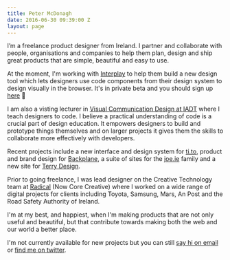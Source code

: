 ```yaml
---
title: Peter McDonagh
date: 2016-06-30 09:39:00 Z
layout: page
---
```


I’m a freelance product designer from Ireland. I partner and collaborate with people, organisations and companies to help them plan, design and ship great products that are simple, beautiful and easy to use.

At the moment, I'm working with [Interplay](https://interplayapp.com) to help them build a new design tool which lets designers use code components from their design system to design visually in the browser. It's in private beta and you should sign up [here](https://interplayapp.com/#signup) 🙌

I am also a visting lecturer in [Visual Communication Design at IADT](http://www.iadt.ie/courses/visual-communication-design) where I teach designers to code. I believe a practical understanding of code is a crucial part of design education. It empowers designers to build and prototype things themselves and on larger projects it gives them the skills to collaborate more effectively with developers.

Recent projects include a new interface and design system for [ti.to](http://ti.to), product and brand design for [Backplane](http://backplane.io), a suite of sites for the [joe.ie](http://joe.ie) family and a new site for [Terry Design](http://terrydesign.co.uk).

Prior to going freelance, I was lead designer on the Creative Technology team at [Radical](http://onecore.ie/creative) (Now Core Creative) where I worked on a wide range of digital projects for clients including Toyota, Samsung, Mars, An Post and the Road Safety Authority of Ireland.

I'm at my best, and happiest, when I'm making products that are not only useful and beautiful, but that contribute towards making both the web and our world a better place.

I'm not currently available for new projects but you can still [say hi on email](mailto:hi@petermcdonagh.com?Subject=Hi) or [find me on twitter](https://twitter.com/petermcdonagh_).
